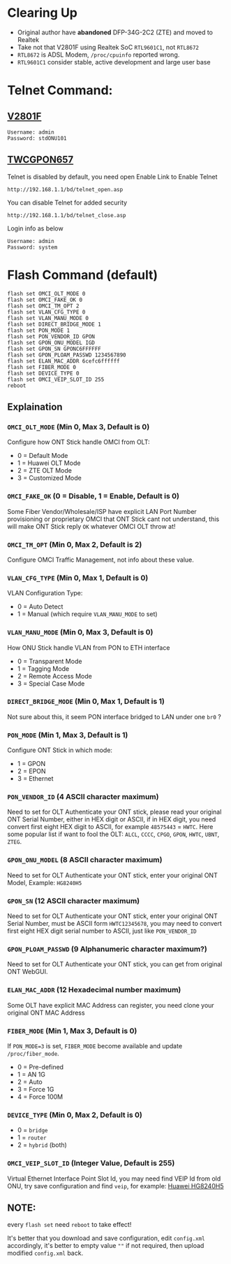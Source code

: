 # Clearing Up
* Original author have **abandoned** DFP-34G-2C2 (ZTE) and moved to Realtek
* Take not that V2801F using Realtek SoC `RTL9601C1`, not `RTL8672`
* `RTL8672` is ADSL Modem, `/proc/cpuinfo` reported wrong.
* `RTL9601C1` consider stable, active development and large user base

# Telnet Command:
## [V2801F](https://www.amazon.com/Universal-Stick-Address-Supported-Attention/dp/B08C818JSQ)
```
Username: admin
Password: stdONU101
```
## [TWCGPON657](https://m.tb.cn/h.4SH0V53?sm=d46315)
Telnet is disabled by default, you need open Enable Link to Enable Telnet
```
http://192.168.1.1/bd/telnet_open.asp
```

You can disable Telnet for added security
```
http://192.168.1.1/bd/telnet_close.asp
```
Login info as below
```
Username: admin
Password: system
```
# Flash Command (default)
```
flash set OMCI_OLT_MODE 0
flash set OMCI_FAKE_OK 0
flash set OMCI_TM_OPT 2
flash set VLAN_CFG_TYPE 0
flash set VLAN_MANU_MODE 0
flash set DIRECT_BRIDGE_MODE 1
flash set PON_MODE 1
flash set PON_VENDOR_ID GPON
flash set GPON_ONU_MODEL IGD
flash set GPON_SN GPONC6FFFFFF
flash set GPON_PLOAM_PASSWD 1234567890
flash set ELAN_MAC_ADDR 6cefc6ffffff
flash set FIBER_MODE 0
flash set DEVICE_TYPE 0
flash set OMCI_VEIP_SLOT_ID 255
reboot
```

## Explaination
### `OMCI_OLT_MODE` (Min 0, Max 3, Default is 0)
Configure how ONT Stick handle OMCI from OLT:
* 0 = Default Mode
* 1 = Huawei OLT Mode
* 2 = ZTE OLT Mode
* 3 = Customized Mode 

### `OMCI_FAKE_OK` (0 = Disable, 1 = Enable, Default is 0)
Some Fiber Vendor/Wholesale/ISP have explicit LAN Port Number provisioning or proprietary OMCI that ONT Stick cant not understand, this will make ONT Stick reply `OK` whatever OMCI OLT throw at!

### `OMCI_TM_OPT` (Min 0, Max 2, Default is 2)
Configure OMCI Traffic Management, not info about these value. 

### `VLAN_CFG_TYPE` (Min 0, Max 1, Default is 0)
VLAN Configuration Type:
* 0 = Auto Detect
* 1 = Manual (which require `VLAN_MANU_MODE` to set)

### `VLAN_MANU_MODE` (Min 0, Max 3, Default is 0)
How ONU Stick handle VLAN from PON to ETH interface
* 0 = Transparent Mode
* 1 = Tagging Mode
* 2 = Remote Access Mode
* 3 = Special Case Mode

### `DIRECT_BRIDGE_MODE` (Min 0, Max 1, Default is 1)
Not sure about this, it seem PON interface bridged to LAN under one `br0` ?

### `PON_MODE` (Min 1, Max 3, Default is 1)
Configure ONT Stick in which mode:
* 1 = GPON
* 2 = EPON
* 3 = Ethernet

### `PON_VENDOR_ID` (4 ASCII character maximum)
Need to set for OLT Authenticate your ONT stick, please read your original ONT Serial Number, either in HEX digit or ASCII, if in HEX digit, you need convert first eight HEX digit to ASCII, for example `48575443` = `HWTC`. Here some popular list if want to fool the OLT: `ALCL`, `CCCC`, `CPGO`, `GPON`, `HWTC`, `UBNT`, `ZTEG`.

### `GPON_ONU_MODEL` (8 ASCII character maximum)
Need to set for OLT Authenticate your ONT stick, enter your original ONT Model, Example: `HG8240H5`

### `GPON_SN` (12 ASCII character maximum)
Need to set for OLT Authenticate your ONT stick, enter your original ONT Serial Number, must be ASCII form `HWTC12345678`, you may need to convert first eight HEX digit serial number to ASCII, just like `PON_VENDOR_ID`

### `GPON_PLOAM_PASSWD` (9 Alphanumeric character maximum?)
Need to set for OLT Authenticate your ONT stick, you can get from original ONT WebGUI.

### `ELAN_MAC_ADDR` (12 Hexadecimal number maximum)
Some OLT have explicit MAC Address can register, you need clone your original ONT MAC Address

### `FIBER_MODE` (Min 1, Max 3, Default is 0)
If `PON_MODE=3` is set, `FIBER_MODE` become available and update `/proc/fiber_mode`.
* 0 = Pre-defined
* 1 = AN 1G
* 2 = Auto
* 3 = Force 1G
* 4 = Force 100M

### `DEVICE_TYPE` (Min 0, Max 2, Default is 0)
* 0 = `bridge`
* 1 = `router`
* 2 = `hybrid` (both)

### `OMCI_VEIP_SLOT_ID` (Integer Value, Default is 255)
Virtual Ethernet Interface Point Slot Id, you may need find VEIP Id from old ONU, try save configuration and find `veip`, for example: [Huawei HG8240H5](https://github.com/Anime4000/Hacking_Huawei_HG8240H5_ONT/blob/master/xml/hw_ctree.xml#L109)

## NOTE:
every `flash set` need `reboot` to take effect!

It's better that you download and save configuration,
edit `config.xml` accordingly, it's better to empty value `""` if not required,
then upload modified `config.xml` back.